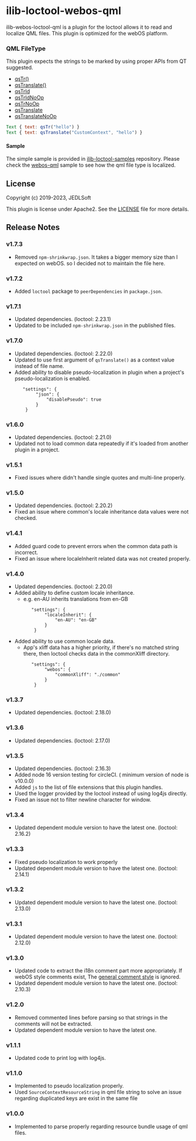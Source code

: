 # ilib-loctool-webos-qml
ilib-webos-loctool-qml is a plugin for the loctool allows it to read and localize QML files. This plugin is optimized for the webOS platform.

### QML FileType
This plugin expects the strings to be marked by using proper APIs from QT suggested.
 - [qsTr()](https://doc.qt.io/qt-6/qml-qtqml-qt.html#qsTr-method)
 - [qsTranslate()](https://doc.qt.io/qt-6/qml-qtqml-qt.html#qsTranslate-method)
 - [qsTrId](https://doc.qt.io/qt-6/qml-qtqml-qt.html#qsTrId-method)
 - [qsTrIdNoOp](https://doc.qt.io/qt-6/qml-qtqml-qt.html#qsTrIdNoOp-method)
 - [qsTrNoOp](https://doc.qt.io/qt-6/qml-qtqml-qt.html#qsTrNoOp-method)
 - [qsTranslate](https://doc.qt.io/qt-6/qml-qtqml-qt.html#qsTranslate-method)
 - [qsTranslateNoOp](https://doc.qt.io/qt-6/qml-qtqml-qt.html#qsTranslateNoOp-method)

```qml
Text { text: qsTr("hello") }
Text { text: qsTranslate("CustomContext", "hello") }
```

#### Sample
The simple sample is provided in [ilib-loctool-samples](https://github.com/iLib-js/ilib-loctool-samples) repository.
Please check the [webos-qml](https://github.com/iLib-js/ilib-loctool-samples/tree/main/webos-qml) sample to see how the qml file type is localized.

## License

Copyright (c) 2019-2023, JEDLSoft

This plugin is license under Apache2. See the [LICENSE](./LICENSE)
file for more details.

## Release Notes
### v1.7.3
* Removed `npm-shrinkwrap.json`. It takes a bigger memory size than I expected on webOS. so I decided not to maintain the file here.

### v1.7.2
* Added `loctool` package to `peerDependencies` in `package.json`.

### v1.7.1
* Updated dependencies. (loctool: 2.23.1)
* Updated to be included `npm-shrinkwrap.json` in the published files.

### v1.7.0
* Updated dependencies. (loctool: 2.22.0)
* Updated to use first argument of `qsTranslate()` as a context value instead of file name.
* Added ability to disable pseudo-localization in plugin when a project's pseudo-localization is enabled.
    ~~~~
       "settings": {
            "json": {
                "disablePseudo": true
            }
        }
    ~~~~

### v1.6.0
* Updated dependencies. (loctool: 2.21.0)
* Updated not to load common data repeatedly if it's loaded from another plugin in a project.

### v1.5.1
* Fixed issues where didn't handle single quotes and multi-line properly.

### v1.5.0
* Updated dependencies. (loctool: 2.20.2)
* Fixed an issue where common's locale inheritance data values were not checked.

### v1.4.1
* Added guard code to prevent errors when the common data path is incorrect.
* Fixed an issue where localeInherit related data was not created properly.

### v1.4.0
* Updated dependencies. (loctool: 2.20.0)
* Added ability to define custom locale inheritance.
  * e.g. en-AU inherits translations from en-GB
    ~~~~
       "settings": {
            "localeInherit": {
                "en-AU": "en-GB"
            }
        }
    ~~~~
* Added ability to use common locale data.
  * App's xliff data has a higher priority, if there's no matched string there, then loctool checks data in the commonXliff directory.
    ~~~~
       "settings": {
            "webos": {
                "commonXliff": "./common"
            }
        }
    ~~~~

### v1.3.7
* Updated dependencies. (loctool: 2.18.0)

### v1.3.6
* Updated dependencies. (loctool: 2.17.0)

### v1.3.5
* Updated dependencies. (loctool: 2.16.3)
* Added node 16 version testing for circleCI. ( minimum version of node is v10.0.0)
* Added `js` to the list of file extensions that this plugin handles.
* Used the logger provided by the loctool instead of using log4js directly.
* Fixed an issue not to filter newline character for window.

### v1.3.4
* Updated dependent module version to have the latest one. (loctool: 2.16.2)

### v1.3.3
* Fixed pseudo localization to work properly
* Updated dependent module version to have the latest one. (loctool: 2.14.1)

### v1.3.2
* Updated dependent module version to have the latest one. (loctool: 2.13.0)

### v1.3.1
* Updated dependent module version to have the latest one. (loctool: 2.12.0)

### v1.3.0
* Updated code to extract the i18n comment part more appropriately. If webOS style comments exist, The [general comment style](https://doc.qt.io/qt-5/qtquick-internationalization.html) is ignored.
* Updated dependent module version to have the latest one. (loctool: 2.10.3)

### v1.2.0
* Removed commented lines before parsing so that strings in the comments will not be extracted.
* Updated dependent module version to have the latest one.

### v1.1.1
* Updated code to print log with log4js.

### v1.1.0
* Implemented to pseudo localization properly.
* Used `SourceContextResourceString` in qml file string to solve an issue regarding duplicated keys are exist in the same file

### v1.0.0
* Implemented to parse properly regarding resource bundle usage of qml files.